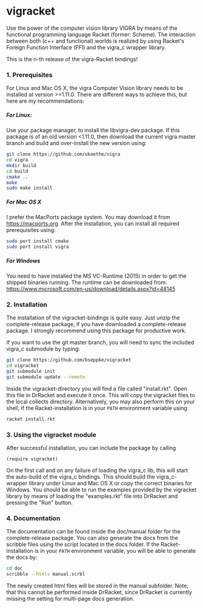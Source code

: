 # vigracket

Use the power of the computer vision library VIGRA by means of the functional programming language Racket (former: Scheme). The interaction between both (c++ and functional) worlds is realized by using Racket's Foreign Function Interface (FFI) and the vigra_c wrapper library.

This is the n-th release of the vigra-Racket bindings!


### 1. Prerequisites
For Linux and Mac OS X, the vigra Computer Vision library needs to be installed at version >=1.11.0. There are different ways to achieve this, but here are my recommendations:

##### For Linux:
Use your package manager, to install the libvigra-dev package. If this package is of an old version <1.11.0, then download the current vigra master branch and build and over-install the new version using:

```bash
git clone https://github.com/ukoethe/vigra 
cd vigra 
mkdir build
cd build
cmake ..
make
sudo make install
```

##### For Mac OS X
I prefer the MacPorts package system. You may download it from https://macports.org. 
After the installation, you can install all required prerequisites using:

```bash
sudo port install cmake
sudo port install vigra
```

##### For Windows
You need to have installed the MS VC-Runtime (2015) in order to get the shipped binaries running. 
The runtime can be downloaded from: https://www.microsoft.com/en-us/download/details.aspx?id=48145
 
### 2. Installation
The installation of the vigracket-bindings is quite easy. Just unzip the complete-release package, if you have downloaded a complete-release package. I strongly recommend using this package for productive work.

If you want to use the git master branch, you will need to sync the included vigra_c submodule by typing:

```bash
git clone https://github.com/bseppke/vigracket
cd vigracket
git submodule init
git submodule update --remote
```
Inside the vigracket-directory you will find a file called "install.rkt". Open this file in DrRacket and execute it once. This will copy the vigracket files to the local collects directory. Alternatively, you may also perform this on your shell, if the Racket-installation is in your ```PATH``` environment variable using: 

```bash
racket install.rkt
```


### 3. Using the vigracket module
After successful installation, you can include the package by calling


```racket
(require vigracket)
```

On the first call and on any failure of loading the vigra_c lib, this will start the auto-build of the vigra_c bindings. This should build the vigra_c-wrapper library under Linux and Mac OS X or copy the correct binaries for Windows.
You should be able to run the examples provided by the vigracket library by means of loading the "examples.rkt" file into DrRacket and pressing the "Run" button.

### 4. Documentation 
The documentation can be found inside the doc/manual folder for the complete-release package. You can also generate the docs from the scribble files using the script located in the docs folder. If the Racket-installation is in your ```PATH``` environment variable, you will be able to generate the docs by:

```bash
cd doc
scribble --htmls manual.scrbl
```

The  newly created html files will be stored in the manual subfolder. Note, that this cannot be performed inside DrRacket, since DrRacket is currently missing the setting for multi-page docs generation. 
